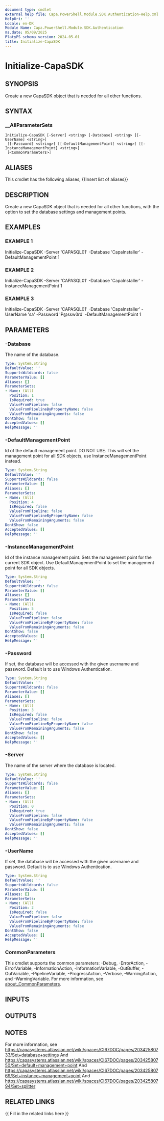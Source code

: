 ```yaml
---
document type: cmdlet
external help file: Capa.PowerShell.Module.SDK.Authentication-Help.xml
HelpUri: ''
Locale: en-DK
Module Name: Capa.PowerShell.Module.SDK.Authentication
ms.date: 05/09/2025
PlatyPS schema version: 2024-05-01
title: Initialize-CapaSDK
---
```


# Initialize-CapaSDK

## SYNOPSIS

Create a new CapaSDK object that is needed for all other functions.

## SYNTAX

### __AllParameterSets

```
Initialize-CapaSDK [-Server] <string> [-Database] <string> [[-UserName] <string>]
 [[-Password] <string>] [[-DefaultManagementPoint] <string>] [[-InstanceManagementPoint] <string>]
 [<CommonParameters>]
```

## ALIASES

This cmdlet has the following aliases,
  {{Insert list of aliases}}

## DESCRIPTION

Create a new CapaSDK object that is needed for all other functions, with the option to set the database settings and management points.

## EXAMPLES

### EXAMPLE 1

Initialize-CapaSDK -Server 'CAPASQL01' -Database 'CapaInstaller' -DefaultManagementPoint 1

### EXAMPLE 2

Initialize-CapaSDK -Server 'CAPASQL01' -Database 'CapaInstaller' -InstanceManagementPoint 1

### EXAMPLE 3

Initialize-CapaSDK -Server 'CAPASQL01' -Database 'CapaInstaller' -UserName 'sa' -Password 'P@ssw0rd' -DefaultManagementPoint 1

## PARAMETERS

### -Database

The name of the database.

```yaml
Type: System.String
DefaultValue: ''
SupportsWildcards: false
ParameterValue: []
Aliases: []
ParameterSets:
- Name: (All)
  Position: 1
  IsRequired: true
  ValueFromPipeline: false
  ValueFromPipelineByPropertyName: false
  ValueFromRemainingArguments: false
DontShow: false
AcceptedValues: []
HelpMessage: ''
```

### -DefaultManagementPoint

Id of the default management point.
DO NOT USE.
This will set the management point for all SDK objects, use InstanceManagementPoint instead.

```yaml
Type: System.String
DefaultValue: ''
SupportsWildcards: false
ParameterValue: []
Aliases: []
ParameterSets:
- Name: (All)
  Position: 4
  IsRequired: false
  ValueFromPipeline: false
  ValueFromPipelineByPropertyName: false
  ValueFromRemainingArguments: false
DontShow: false
AcceptedValues: []
HelpMessage: ''
```

### -InstanceManagementPoint

Id of the instance management point.
Sets the management point for the current SDK object.
Use DefaultManagementPoint to set the management point for all SDK objects.

```yaml
Type: System.String
DefaultValue: ''
SupportsWildcards: false
ParameterValue: []
Aliases: []
ParameterSets:
- Name: (All)
  Position: 5
  IsRequired: false
  ValueFromPipeline: false
  ValueFromPipelineByPropertyName: false
  ValueFromRemainingArguments: false
DontShow: false
AcceptedValues: []
HelpMessage: ''
```

### -Password

If set, the database will be accessed with the given username and password.
Default is to use Windows Authentication.

```yaml
Type: System.String
DefaultValue: ''
SupportsWildcards: false
ParameterValue: []
Aliases: []
ParameterSets:
- Name: (All)
  Position: 3
  IsRequired: false
  ValueFromPipeline: false
  ValueFromPipelineByPropertyName: false
  ValueFromRemainingArguments: false
DontShow: false
AcceptedValues: []
HelpMessage: ''
```

### -Server

The name of the server where the database is located.

```yaml
Type: System.String
DefaultValue: ''
SupportsWildcards: false
ParameterValue: []
Aliases: []
ParameterSets:
- Name: (All)
  Position: 0
  IsRequired: true
  ValueFromPipeline: false
  ValueFromPipelineByPropertyName: false
  ValueFromRemainingArguments: false
DontShow: false
AcceptedValues: []
HelpMessage: ''
```

### -UserName

If set, the database will be accessed with the given username and password.
Default is to use Windows Authentication.

```yaml
Type: System.String
DefaultValue: ''
SupportsWildcards: false
ParameterValue: []
Aliases: []
ParameterSets:
- Name: (All)
  Position: 2
  IsRequired: false
  ValueFromPipeline: false
  ValueFromPipelineByPropertyName: false
  ValueFromRemainingArguments: false
DontShow: false
AcceptedValues: []
HelpMessage: ''
```

### CommonParameters

This cmdlet supports the common parameters: -Debug, -ErrorAction, -ErrorVariable,
-InformationAction, -InformationVariable, -OutBuffer, -OutVariable, -PipelineVariable,
-ProgressAction, -Verbose, -WarningAction, and -WarningVariable. For more information, see
[about_CommonParameters](https://go.microsoft.com/fwlink/?LinkID=113216).

## INPUTS

## OUTPUTS

## NOTES

For more information, see https://capasystems.atlassian.net/wiki/spaces/CI67DOC/pages/20342580733/Set+database+settings
And https://capasystems.atlassian.net/wiki/spaces/CI67DOC/pages/20342580750/Set+default+management+point
And https://capasystems.atlassian.net/wiki/spaces/CI67DOC/pages/20342580769/Set+instance+management+point
And https://capasystems.atlassian.net/wiki/spaces/CI67DOC/pages/20342580794/Set+splitter


## RELATED LINKS

{{ Fill in the related links here }}

